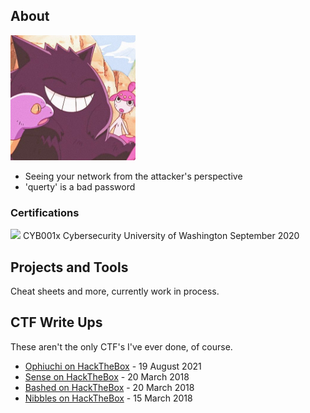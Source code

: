 ## About

<img src="img/cute-gengar.jpg" width="200">

- Seeing your network from the attacker's perspective
- 'querty' is a bad password

### Certifications
<img src="https://cdn.freelogovectors.net/wp-content/uploads/2014/01/UW_Logo_University_of_Washington.jpg" width="80"> CYB001x Cybersecurity
University of Washington
September 2020

## Projects and Tools

Cheat sheets and more, currently work in process.

## CTF Write Ups

These aren't the only CTF's I've ever done, of course.

* [Ophiuchi on HackTheBox](CTF-Writeups/Ophiuchi-HTB.md) - 19 August 2021
* [Sense on HackTheBox](CTF-Writeups/Sense-HTB.md) - 20 March 2018
* [Bashed on HackTheBox](CTF-Writeups/Bashed-HTB.md) - 20 March 2018
* [Nibbles on HackTheBox](CTF-Writeups/Nibbles-HTB.md) - 15 March 2018
